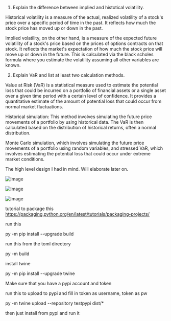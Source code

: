 1) Explain the difference between implied and histotical volatility.

Historical volatility is a measure of the actual, realized volatility of a stock's price over a specific period of time in the past. It reflects how much the stock price has moved up or down in the past.

Implied volatility, on the other hand, is a measure of the expected future volatility of a stock's price based on the prices of options contracts on that stock. It reflects the market's expectation of how much the stock price will move up or down in the future. This is calculated via the black scholes formula where you estimate the volatility assuming all other variables are known.

2) Explain VaR and list at least two calculation methods.

Value at Risk (VaR) is a statistical measure used to estimate the potential loss that could be incurred on a portfolio of financial assets or a single asset over a given time period with a certain level of confidence. It provides a quantitative estimate of the amount of potential loss that could occur from normal market fluctuations.

Historical simulation: This method involves simulating the future price movements of a portfolio by using historical data. The VaR is then calculated based on the distribution of historical returns, often a normal distribution.

Monte Carlo simulation, which involves simulating the future price movements of a portfolio using random variables, and stressed VaR, which involves estimating the potential loss that could occur under extreme market conditions.





The high level design I had in mind. Will elaborate later on.

![image](https://user-images.githubusercontent.com/52888356/234033338-80ff5e2f-3c73-413b-aee2-8cf40d36bcaf.png)

![image](https://user-images.githubusercontent.com/52888356/234033384-8bea4f75-ed85-4fd0-a7e6-6702b96821fd.png)

![image](https://user-images.githubusercontent.com/52888356/234034178-ae825b2c-57e7-4018-b5d7-347fd8ac283f.png)



tutorial to package this https://packaging.python.org/en/latest/tutorials/packaging-projects/

run this

py -m pip install --upgrade build

run this from the toml directory

py -m build

install twine

py -m pip install --upgrade twine

Make sure that you have a pypi account and token

run this to upload to pypi and fill in token as username, token as pw

py -m twine upload --repository testpypi dist/*

then just install from pypi and run it
